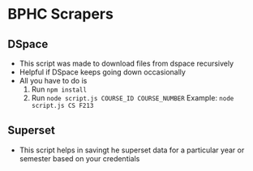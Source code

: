# BPHC Scrapers

## DSpace

-   This script was made to download files from dspace recursively
-   Helpful if DSpace keeps going down occasionally
-   All you have to do is
    1. Run `npm install`
    2. Run `node script.js COURSE_ID COURSE_NUMBER`
       Example: `node script.js CS F213`

## Superset

-   This script helps in savingt he superset data for a particular year or semester based on your credentials
